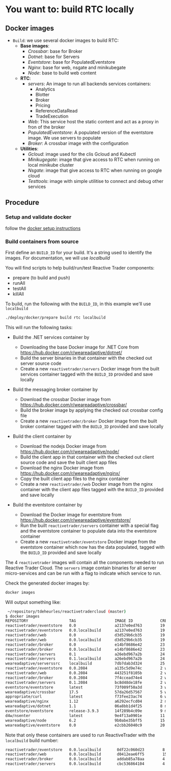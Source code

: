 # You want to: build RTC locally

## Docker images
- `Build`: we use several docker images to build RTC:
    - **Base images**:
        - *Crossbar*: base for Broker
        - *Dotnet*: base for Servers
        - *Eventstore*: base for PopulatedEventstore
        - *Nginx*: base for web, nsgate and minikubegate
        - *Node*: base to build web content
    - **RTC**:
        - *servers*: An image to run all backends services containers:
            - Analytics
            - Blotter
            - Broker
            - Pricing
            - ReferenceDataRead
            - TradeExecution
        - *Web*: This service host the static content and act as a proxy in fron of the broker
        - *PopulatedEventstore*: A populated version of the eventstore image. We use servers to populate
        - *Broker*: A crossbar image with the configuration
    - **Utilities**:
        - *Gcloud*: image used for the clis Gcloud and Kubectl
        - *Minikugegate*: image that give access to RTC when running on local minikube cluster
        - *Nsgate*: image that give access to RTC when running on google cloud
        - *Testtools*: image with simple utilitise to connect and debug other services

## Procedure
### Setup and validate docker
follow the [docker setup instructions](https://github.com/AdaptiveConsulting/ReactiveTraderCloud/blob/master/docs/deployment/docker-setup.md)

### Build containers from source
First define an `BUILD_ID` for your build. It's a string used to identify the images. For documentation, we will use *localbuild*

You will find scripts to help build/run/test Reactive Trader components:
- prepare (to build and push)
- runAll
- testAll
- killAll

To build, run the following with the `BUILD_ID`, in this example we'll use `localbuild`
```bash
./deploy/docker/prepare build rtc localbuild
```

This will run the following tasks:

- Build the .NET services container by
  - Downloading the base Docker image for .NET Core from https://hub.docker.com/r/weareadaptive/dotnet/
  - Build the server binaries in that container with the checked out server source code
  - Create a new `reactivetrader/servers` Docker image from the built services container tagged with the `BUILD_ID` provided and save locally

- Build the messaging broker container by
  - Download the crossbar Docker image from https://hub.docker.com/r/weareadaptive/crossbar/
  - Build the broker image by applying the checked out crossbar config file
  - Create a new `reactivetrader/broker` Docker image from the built broker container tagged with the `BUILD_ID` provided and save locally

- Build the client container by
  - Download the nodejs Docker image from https://hub.docker.com/r/weareadaptive/node/
  - Build the client app in that container with the checked out client source code and save the built client app files
  - Download the nginx Docker image from https://hub.docker.com/r/weareadaptive/nginx/
  - Copy the built client app files to the nginx container
  - Create a new `reactivetrader/web` Docker image from the nginx container with the client app files tagged with the `BUILD_ID` provided and save locally

- Build the eventstore container by
  - Download the Docker image for eventstore from https://hub.docker.com/r/weareadaptive/eventstore/
  - Run the built `reactivetrader/servers` container with a special flag and the eventstore container to populate data into the eventstore container
  - Create a new `reactivetrader/eventstore` Docker image from the eventstore container which now has the data populated, tagged with the `BUILD_ID` provided and save locally

The 4 `reactivetrader` images will contain all the components needed to run Reactive Trader Cloud. The `servers` image contain binaries for all server micro-services and can be run with a flag to indicate which service to run. 


Check the generated docker images by:
```bash
docker images
```
Will output something like:
```bash
 ~/repository/tdeheurles/reactivetradercloud (master)
$ docker images
REPOSITORY                  TAG                 IMAGE ID            CREATED             SIZE
reactivetrader/eventstore   0.0                 a2137e0ed763        19 minutes ago      562MB
reactivetrader/eventstore   0.0.localbuild      a2137e0ed763        19 minutes ago      562MB
reactivetrader/web          0.0                 d3d529b6cb35        19 minutes ago      139MB
reactivetrader/web          0.0.localbuild      d3d529b6cb35        19 minutes ago      139MB
reactivetrader/broker       0.0                 e14bf8686e42        23 minutes ago      830MB
reactivetrader/broker       0.0.localbuild      e14bf8686e42        23 minutes ago      830MB
reactivetrader/servers      0.1                 a26ebd967a2b        24 minutes ago      2.05GB
reactivetrader/servers      0.1.localbuild      a26ebd967a2b        24 minutes ago      2.05GB
weareadaptive/serverssrc    localbuild          7db7dab3d324        25 minutes ago      1.05GB
reactivetrader/eventstore   0.0.2084            a135c5d9e74c        2 weeks ago         562MB
reactivetrader/web          0.0.2084            443251f8105b        2 weeks ago         122MB
reactivetrader/broker       0.0.2084            7f4ccead74e4        2 weeks ago         830MB
reactivetrader/servers      0.1.2084            bc8d48de18fe        2 weeks ago         2.05GB
eventstore/eventstore       latest              73f009f50a3d        3 weeks ago         206MB
weareadaptive/crossbar      17.5                57da26d57567        5 weeks ago         830MB
appropriate/curl            latest              f73fee23ac74        6 weeks ago         5.35MB
weareadaptive/nginx         1.12                a6292ecfcd04        2 months ago        107MB
weareadaptive/dotnet        1.1                 06a8bb1d4f25        8 months ago        1.05GB
eventstore/eventstore       release-3.9.3       14f289b4c09e        9 months ago        261MB
d4w/nsenter                 latest              9e4f13a0901e        11 months ago       83.8kB
weareadaptive/node          6.2                 9b0abe35bff5        15 months ago       434MB
weareadaptive/eventstore    0.0                 e2cbb26040c9        20 months ago       294MB
```

Note that only these containers are used to run ReactiveTrader with the `localbuild` build number:
```bash
reactivetrader/eventstore   0.0.localbuild       0df22c060d23        8 seconds ago       562.1 MB
reactivetrader/web          0.0.localbuild       d0412eae6ff5        15 seconds ago      146.5 MB
reactivetrader/broker       0.0.localbuild       addab85a78aa        4 minutes ago       387 MB
reactivetrader/servers      0.0.localbuild       cbc536864104        4 minutes ago       1.913 GB
```
